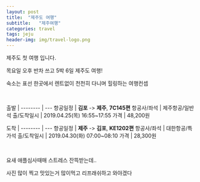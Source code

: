 ```yaml
---
layout: post
title:  "제주도 여행"
subtitle:   "제주여행"
categories: travel
tags: jeju
header-img: img/travel-logo.png
---
```


제주도 첫 여행 입니다.

목요일 오후 반차 쓰고 5박 6일 제주도 여행!  

숙소는 표선 한곳에서 렌트없이 천천히 다니며 힐링하는 여행컨셉  

</br>

출발      |
-------- | ---
항공일정   | **김포** -> **제주**, **7C145편**
항공사/좌석 | 제주항공/일반석
출/도착일시 | 2019.04.25(목) 16:55~17:55
가격      | 48,200원

도착      |
-------- | ---
항공일정   | **제주** -> **김포**, **KE1202편**
항공사/좌석 | 대한항공/특가석
출/도착일시 | 2019.04.30(화) 07:00~08:10
가격      | 28,300원

</br>

요새 애플심사때매 스트레스 잔뜩받는데..

사진 많이 찍고 맛있는거 많이먹고 리프래쉬하고 와야겠다
